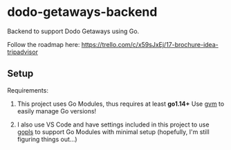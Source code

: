 # dodo-getaways-backend

Backend to support Dodo Getaways using Go.

Follow the roadmap here: https://trello.com/c/x59sJxEj/17-brochure-idea-tripadvisor

## Setup

Requirements:

1. This project uses Go Modules, thus requires at least **go1.14+**
   Use [gvm]() to easily manage Go versions!

2. I also use VS Code and have settings included in this project to use [gopls](https://github.com/golang/tools/tree/master/gopls) to support Go Modules with minimal setup (hopefully, I'm still figuring things out...)
